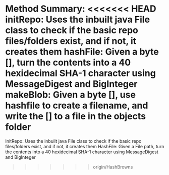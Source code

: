 Method Summary:
<<<<<<< HEAD
initRepo: Uses the inbuilt java File class to check if the basic repo files/folders exist, and if not, it creates them
hashFile: Given a byte [], turn the contents into a 40 hexidecimal SHA-1 character using MessageDigest and BigInteger
makeBlob: Given a byte [], use hashfile to create a filename, and write the [] to a file in the objects folder
=======
InitRepo: Uses the inbuilt java File class to check if the basic repo files/folders exist, and if not, it creates them
HashFile: Given a File path, turn the contents into a 40 hexidecimal SHA-1 character using MessageDigest and BigInteger
>>>>>>> origin/HashBrowns
